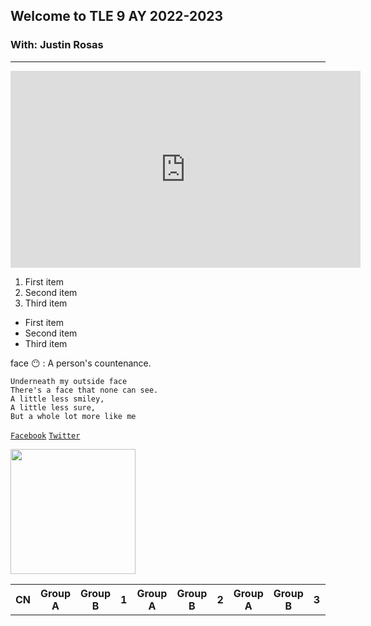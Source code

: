 ## Welcome to TLE 9 AY 2022-2023
### With: Justin Rosas
---

<iframe width="560" height="315" src="https://www.youtube.com/embed/2r9UtIhOI8M" title="YouTube video player" frameborder="0" allow="accelerometer; autoplay; clipboard-write; encrypted-media; gyroscope; picture-in-picture" allowfullscreen></iframe>

1. First item 
2. Second item
3. Third item

- First item
- Second item
- Third item

face 😶
: A person's countenance.

```
Underneath my outside face
There's a face that none can see.
A little less smiley,
A little less sure,
But a whole lot more like me
```

[`Facebook`](https://www.facebook.com/sirgain)
[`Twitter`](https://www.twitter.com/sirgain)

<img src="https://jhsportal.adnu.edu.ph/pluginfile.php/1/theme_remui/section_html/942325426/welcomebg.png" width="200">

<html>
<body>
  <table>
    <tr>
      <th>CN</th> <th>Group A</th> <th>Group B</th>
      <th>1</th> <th>Group A</th> <th>Group B</th>
      <th>2</th> <th>Group A</th> <th>Group B</th>
      <th>3</th> <th>Group A</th> <th>Group B</th>
      <th>4</th> <th>Group A</th> <th>Group B</th>
      <th>5</th> <th>Group A</th> <th>Group B</th>
      <th>6</th> <th>Group A</th> <th>Group B</th>
      <th>7</th> <th>Group A</th> <th>Group B</th>
      <th>8</th> <th>Group A</th> <th>Group B</th>
      <th>9</th> <th>Group A</th> <th>Group B</th>
      <th>10</th> <th>Group A</th> <th>Group B</th>
      <th>11</th> <th>Group A</th> <th>Group B</th>
      <th>12</th> <th>Group A</th> <th>Group B</th>
      <th>13</th> <th>Group A</th> <th>Group B</th>
      <th>14</th> <th>Group A</th> <th>Group B</th>
      <th>15</th> <th>Group A</th> <th>Group B</th>
      <th>16</th> <th>Group A</th> <th>Group B</th>
      <th>17</th> <th>Group A</th> <th>Group B</th>
      <th>18</th> <th>Group A</th> <th>Group B</th>
      <th>19</th> <th>Group A</th> <th>Group B</th>
      <th>20</th> <th>Group A</th> <th>Group B</th>
      <th>21</th> <th>Group A</th> <th>Group B</th>
      <th>22</th> <th>Group A</th> <th>Group B</th>
      <th>23</th> <th>Group A</th> <th>Group B</th>
      <th>24</th> <th>Group A</th> <th>Group B</th>
      <th>25</th> <th>Group A</th> <th>Group B</th>
    </tr>
  </table>
</body>
</html>
